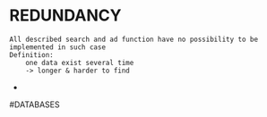 # REDUNDANCY
	All described search and ad function have no possibility to be implemented in such case
	Definition:
		one data exist several time
		-> longer & harder to find
* 

#DATABASES